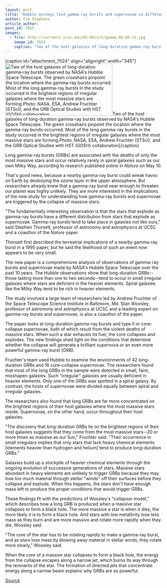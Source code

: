 ```yaml
---
layout: post
title: "Hubble surveys find gamma-ray bursts and supernovae in different environments"
author: Tim Stephens
article_author: 
post_id: 7025
images:
  - file: http://currents.ucsc.edu/05-06/art/gamma.06-05-15.jpg
    image_id: 7024
    caption: "Two of the host galaxies of long-duration gamma-ray bursts observed by NASA's Hubble Space Telescope. The green crosshairs pinpoint the location where the gamma-ray bursts occurred. Most of the long gamma-ray bursts in the study occurred in the brightest regions of irregular galaxies where the most massive stars are forming.Photo: NASA, ESA, Andrew Fruchter (STScI), and the GRB Optical Studies with HST (GOSH) collaboration"
---
```


[caption id="attachment_7024" align="alignright" width="345"]<a href="http://dev-ucsc-news.pantheonsite.io/wp-content/uploads/2006/05/gamma.06-05-15.jpg"><img class="size-full wp-image-7024" src="http://dev-ucsc-news.pantheonsite.io/wp-content/uploads/2006/05/gamma.06-05-15.jpg" alt="Two of the host galaxies of long-duration gamma-ray bursts observed by NASA's Hubble Space Telescope. The green crosshairs pinpoint the location where the gamma-ray bursts occurred. Most of the long gamma-ray bursts in the study occurred in the brightest regions of irregular galaxies where the most massive stars are forming.Photo: NASA, ESA, Andrew Fruchter (STScI), and the GRB Optical Studies with HST (GOSH) collaboration" width="345" height="167" /></a>Two of the host galaxies of long-duration gamma-ray bursts observed by NASA's Hubble Space Telescope. The green crosshairs pinpoint the location where the gamma-ray bursts occurred. Most of the long gamma-ray bursts in the study occurred in the brightest regions of irregular galaxies where the most massive stars are forming.Photo: NASA, ESA, Andrew Fruchter (STScI), and the GRB Optical Studies with HST (GOSH) collaboration[/caption]
<a name="content" id="content"></a>
<p>
  Long gamma-ray bursts (GRBs) are associated with the deaths of only the most massive stars and occur relatively rarely in spiral galaxies such as our own Milky Way, according to research published online in <i>Nature</i> on May 10.
</p>
<p>
  That's good news, because a nearby gamma-ray burst could wreak havoc on Earth by destroying the ozone layer in the upper atmosphere. But researchers already knew that a gamma-ray burst near enough to threaten our planet was highly unlikely. They are more interested in the implications of the new study for understanding how gamma-ray bursts and supernovae are triggered by the collapse of massive stars.
</p>
<p>
  "The fundamentally interesting observation is that the stars that explode as gamma-ray bursts have a different distribution from stars that explode as supernovae. Gamma-ray bursts tend to take place in galaxies not like ours," said Stephen Thorsett, professor of astronomy and astrophysics at UCSC and a coauthor of the <i>Nature</i> paper.
</p>
<p>
  Thorsett first described the terrestrial implications of a nearby gamma-ray burst in a 1995 paper, but he said the likelihood of such an event now appears to be very small.
</p>
<p>
  The new paper is a comprehensive analysis of observations of gamma-ray bursts and supernovae made by NASA's Hubble Space Telescope over the past 10 years. The Hubble observations show that long-duration GRBs--those lasting more than one to two seconds--tend to occur in small irregular galaxies where stars are deficient in the heavier elements. Spiral galaxies like the Milky Way tend to be rich in heavier elements.
</p>
<p>
  The study involved a large team of researchers led by Andrew Fruchter of the Space Telescope Science Institute in Baltimore, Md. Stan Woosley, professor of astronomy and astrophysics at UCSC and a leading expert on gamma-ray bursts and supernovae, is also a coauthor of the paper.
</p>
<p>
  The paper looks at long-duration gamma-ray bursts and type II or core-collapse supernovae, both of which result from the violent deaths of massive stars. When such a star exhausts its fuel, the core collapses and explodes. The new findings shed light on the conditions that determine whether the collapse will generate a brilliant supernova or an even more powerful gamma-ray burst (GRB).
</p>
<p>
  Fruchter's team used Hubble to examine the environments of 42 long-duration GRBs and 16 core-collapse supernovae. The researchers found that most of the long GRBs in the sample were detected in small, faint, misshapen galaxies. Such "irregular" galaxies are usually deficient in heavier elements. Only one of the GRBs was spotted in a spiral galaxy. By contrast, the hosts of supernovae were divided equally between spiral and irregular galaxies.
</p>
<p>
  The researchers also found that long GRBs are far more concentrated on the brightest regions of their host galaxies where the most massive stars reside. Supernovae, on the other hand, occur throughout their host galaxies.
</p>
<p>
  "The discovery that long-duration GRBs lie on the brightest regions of their host galaxies suggests that they come from the most massive stars--20 or more times as massive as our Sun," Fruchter said. "Their occurrence in small irregulars implies that only stars that lack heavy chemical elements [elements heavier than hydrogen and helium] tend to produce long-duration GRBs."
</p>
<p>
  Galaxies build up a stockpile of heavier chemical elements through the ongoing evolution of successive generations of stars. Massive stars abundant in heavy elements are unlikely to trigger GRBs because they may lose too much material through stellar "winds" off their surfaces before they collapse and explode. When this happens, the stars don't have enough mass left to produce the proper conditions that would trigger GRBs.
</p>
<p>
  These findings fit with the predictions of Woosley's "collapsar model," which describes how a long GRB is produced when a massive star collapses to form a black hole. The more massive a star is when it dies, the more likely it is to form a black hole. And stars with low metallicity lose less mass as they burn and are more massive and rotate more rapidly when they die, Woosley said.
</p>
<p>
  "The core of the star has to be rotating rapidly to make a gamma-ray burst, and as stars lose mass by blowing away material in stellar winds, they rotate more slowly," Woosley said.
</p>
<p>
  When the core of a massive star collapses to form a black hole, the energy from the collapse escapes along a narrow jet, which burns its way through the remnants of the star. The formation of directed jets that concentrate energy along a narrow beam explains why GRBs are so powerful.
</p>
<p><a href="http://www1.ucsc.edu/currents/05-06/05-15/bursts.asp" title="Permalink to bursts">Source</a></p>
